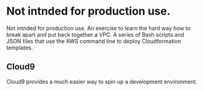 Not intnded for production use.  
===============================

Not intnded for production use. An exercise to learn the hard way how to break apart and put back together a VPC. A series of Bash scripts and JSON files that use the AWS command line to deploy Cloudformation templates. 

Cloud9
------

Cloud9 provides a much easier way to spin up a development environment. 

